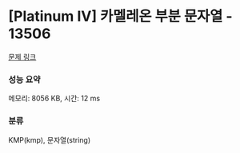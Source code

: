 # [Platinum IV] 카멜레온 부분 문자열 - 13506 

[문제 링크](https://www.acmicpc.net/problem/13506) 

### 성능 요약

메모리: 8056 KB, 시간: 12 ms

### 분류

KMP(kmp), 문자열(string)

